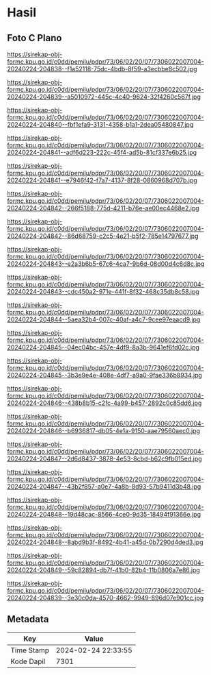 # Hasil

## Foto C Plano

https://sirekap-obj-formc.kpu.go.id/c0dd/pemilu/pdpr/73/06/02/20/07/7306022007004-20240224-204838--f1a52118-75dc-4bdb-8f59-a3ecbbe8c502.jpg

https://sirekap-obj-formc.kpu.go.id/c0dd/pemilu/pdpr/73/06/02/20/07/7306022007004-20240224-204839--a5010972-445c-4c40-9624-32f4260c567f.jpg

https://sirekap-obj-formc.kpu.go.id/c0dd/pemilu/pdpr/73/06/02/20/07/7306022007004-20240224-204840--fbf1efa9-3131-4358-b1a1-2dea05480847.jpg

https://sirekap-obj-formc.kpu.go.id/c0dd/pemilu/pdpr/73/06/02/20/07/7306022007004-20240224-204841--adf6d223-222c-45f4-ad5b-81cf337e6b25.jpg

https://sirekap-obj-formc.kpu.go.id/c0dd/pemilu/pdpr/73/06/02/20/07/7306022007004-20240224-204841--e7946f42-f7a7-4137-8f28-0860968d707b.jpg

https://sirekap-obj-formc.kpu.go.id/c0dd/pemilu/pdpr/73/06/02/20/07/7306022007004-20240224-204842--266f5188-775d-4211-b76e-ae00ec4468e2.jpg

https://sirekap-obj-formc.kpu.go.id/c0dd/pemilu/pdpr/73/06/02/20/07/7306022007004-20240224-204842--86d68759-c2c5-4e21-b5f2-785e14797677.jpg

https://sirekap-obj-formc.kpu.go.id/c0dd/pemilu/pdpr/73/06/02/20/07/7306022007004-20240224-204843--e2a3b6b5-67c6-4ca7-9b6d-08d00d4c6d8c.jpg

https://sirekap-obj-formc.kpu.go.id/c0dd/pemilu/pdpr/73/06/02/20/07/7306022007004-20240224-204843--cdc450a2-971e-441f-8f32-468c35db8c58.jpg

https://sirekap-obj-formc.kpu.go.id/c0dd/pemilu/pdpr/73/06/02/20/07/7306022007004-20240224-204844--5aea32b4-007c-40af-a4c7-9cee97eaacd9.jpg

https://sirekap-obj-formc.kpu.go.id/c0dd/pemilu/pdpr/73/06/02/20/07/7306022007004-20240224-204845--04ec04bc-457e-4df9-8a3b-9641ef6fd02c.jpg

https://sirekap-obj-formc.kpu.go.id/c0dd/pemilu/pdpr/73/06/02/20/07/7306022007004-20240224-204845--3b3e9e4e-408e-4df7-a9a0-9fae336b8934.jpg

https://sirekap-obj-formc.kpu.go.id/c0dd/pemilu/pdpr/73/06/02/20/07/7306022007004-20240224-204846--438b8b15-c2fc-4a99-b457-2892c0c85dd6.jpg

https://sirekap-obj-formc.kpu.go.id/c0dd/pemilu/pdpr/73/06/02/20/07/7306022007004-20240224-204846--b6936817-db05-4e1a-9150-aae79560aec0.jpg

https://sirekap-obj-formc.kpu.go.id/c0dd/pemilu/pdpr/73/06/02/20/07/7306022007004-20240224-204847--2d6d8437-3878-4e53-8cbd-b62c9fb015ed.jpg

https://sirekap-obj-formc.kpu.go.id/c0dd/pemilu/pdpr/73/06/02/20/07/7306022007004-20240224-204847--43b2f857-a0e7-4a8b-8d93-57b9411d3b48.jpg

https://sirekap-obj-formc.kpu.go.id/c0dd/pemilu/pdpr/73/06/02/20/07/7306022007004-20240224-204848--19d48cac-8566-4ce0-9d35-18494f91366e.jpg

https://sirekap-obj-formc.kpu.go.id/c0dd/pemilu/pdpr/73/06/02/20/07/7306022007004-20240224-204848--8abd9b3f-8492-4b41-a45d-0b7290d4ded3.jpg

https://sirekap-obj-formc.kpu.go.id/c0dd/pemilu/pdpr/73/06/02/20/07/7306022007004-20240224-204849--59c82894-db7f-41b0-82b4-11b0806a7e86.jpg

https://sirekap-obj-formc.kpu.go.id/c0dd/pemilu/pdpr/73/06/02/20/07/7306022007004-20240224-204839--3e30c0da-4570-4662-9949-896d07e901cc.jpg


## Metadata

| Key        | Value               |
| ---------- | ------------------- |
| Time Stamp | 2024-02-24 22:33:55 |
| Kode Dapil | 7301                |



